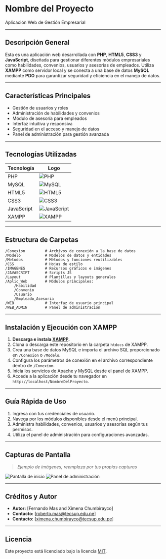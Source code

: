 # Nombre del Proyecto

Aplicación Web de Gestión Empresarial

---

## Descripción General

Esta es una aplicación web desarrollada con **PHP**, **HTML5**, **CSS3** y **JavaScript**, diseñada para gestionar diferentes módulos empresariales como habilidades, convenios, usuarios y asesorías de empleados. Utiliza **XAMPP** como servidor local y se conecta a una base de datos **MySQL** mediante **PDO** para garantizar seguridad y eficiencia en el manejo de datos.

---

## Características Principales

- Gestión de usuarios y roles
- Administración de habilidades y convenios
- Módulo de asesoría para empleados
- Interfaz intuitiva y responsiva
- Seguridad en el acceso y manejo de datos
- Panel de administración para gestión avanzada

---

## Tecnologías Utilizadas

| Tecnología   | Logo |
|--------------|------|
| PHP          | ![PHP](https://img.shields.io/badge/PHP-777BB4?style=for-the-badge&logo=php&logoColor=white) |
| MySQL        | ![MySQL](https://img.shields.io/badge/MySQL-4479A1?style=for-the-badge&logo=mysql&logoColor=white) |
| HTML5        | ![HTML5](https://img.shields.io/badge/HTML5-E34F26?style=for-the-badge&logo=html5&logoColor=white) |
| CSS3         | ![CSS3](https://img.shields.io/badge/CSS3-1572B6?style=for-the-badge&logo=css3&logoColor=white) |
| JavaScript   | ![JavaScript](https://img.shields.io/badge/JavaScript-F7DF1E?style=for-the-badge&logo=javascript&logoColor=black) |
| XAMPP        | ![XAMPP](https://img.shields.io/badge/XAMPP-FB7A24?style=for-the-badge&logo=xampp&logoColor=white) |

---

## Estructura de Carpetas

```
/Conexion         # Archivos de conexión a la base de datos
/Modelo           # Modelos de datos y entidades
/Metodos          # Métodos y funciones reutilizables
/CSS              # Hojas de estilo
/IMAGENES         # Recursos gráficos e imágenes
/JAVASCRIPT       # Scripts JS
/Layout           # Plantillas y layouts generales
/Aplic_Web        # Módulos principales:
    /Habilidad
    /Convenio
    /Usuario
    /Empleado_Asesoria
/WEB              # Interfaz de usuario principal
/WEB_ADMIN        # Panel de administración
```

---

## Instalación y Ejecución con XAMPP

1. **Descarga e instala [XAMPP](https://www.apachefriends.org/index.html).**
2. Clona o descarga este repositorio en la carpeta `htdocs` de XAMPP.
3. Crea una base de datos MySQL e importa el archivo SQL proporcionado en `/Conexion` o `/Modelo`.
4. Configura los parámetros de conexión en el archivo correspondiente dentro de `/Conexion`.
5. Inicia los servicios de Apache y MySQL desde el panel de XAMPP.
6. Accede a la aplicación desde tu navegador en `http://localhost/NombreDelProyecto`.

---

## Guía Rápida de Uso

1. Ingresa con tus credenciales de usuario.
2. Navega por los módulos disponibles desde el menú principal.
3. Administra habilidades, convenios, usuarios y asesorías según tus permisos.
4. Utiliza el panel de administración para configuraciones avanzadas.

---

## Capturas de Pantalla

> _Ejemplo de imágenes, reemplaza por tus propias capturas_

![Pantalla de inicio](https://ibb.co/ym39mRxV)
![Panel de administración](https://via.placeholder.com/800x400?text=Panel+de+Administraci%C3%B3n)

---

## Créditos y Autor

- **Autor:** [Fernando Mas and Ximena Chumbirayco]
- **Contacto:** [roberto.mas@tecsup.edu.pe]
- **Contacto:** [ximena.chumbirayco@tecsup.edu.pe]

---

## Licencia

Este proyecto está licenciado bajo la licencia [MIT](LICENSE).
